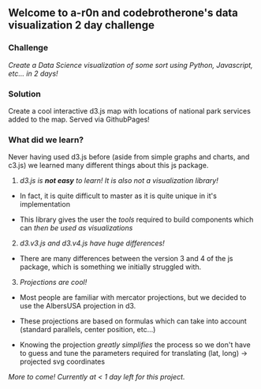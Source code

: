 ## Welcome to a-r0n and codebrotherone's data visualization 2 day challenge


### Challenge
 *Create a Data Science visualization of some sort using Python, Javascript, etc... in 2 days!*
 
### Solution

Create a cool interactive d3.js map with locations of national park services added to the map. Served via GithubPages!

### What did we learn?

Never having used d3.js before (aside from simple graphs and charts, and c3.js) we learned many different things about this js package. 

1. *d3.js is **not easy** to learn! It is also not a visualization library!*

  - In fact, it is quite difficult to master as it is quite unique in it's implementation

  - This library gives the user the *tools* required to build components which can *then be used as visualizations*
  
  
2. *d3.v3.js and d3.v4.js have huge differences!*
 
  - There are many differences between the version 3 and 4 of the js package, which is something we initially struggled with. 


3. *Projections are cool!*
 
  - Most people are familiar with mercator projections, but we decided to use the AlbersUSA projection in d3. 
 
  - These projections are based on formulas which can take into account (standard parallels, center position, etc...)
 
  - Knowing the projection *greatly simplifies* the process so we don't have to guess and tune the parameters required for translating (lat, long) -> projected svg coordinates 


*More to come! Currently at < 1 day left for this project.*
